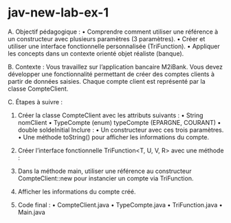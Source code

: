 # jav-new-lab-ex-1

A.	Objectif pédagogique :
•	Comprendre comment utiliser une référence à un constructeur avec plusieurs paramètres (3 paramètres).
•	Créer et utiliser une interface fonctionnelle personnalisée (TriFunction).
•	Appliquer les concepts dans un contexte orienté objet réaliste (banque).

B.	Contexte :
Vous travaillez sur l’application bancaire M2iBank. Vous devez développer une fonctionnalité permettant de créer des comptes clients à partir de données saisies. Chaque compte client est représenté par la classe CompteClient.

C.	Étapes à suivre :
1.	Créer la classe CompteClient avec les attributs suivants :
•	String nomClient
•	TypeCompte (enum) typeCompte (EPARGNE, COURANT)
•	double soldeInitial
Inclure :
•	Un constructeur avec ces trois paramètres.
•	Une méthode toString() pour afficher les informations du compte.

2.	Créer l’interface fonctionnelle TriFunction<T, U, V, R> avec une méthode :

3.	Dans la méthode main, utiliser une référence au constructeur CompteClient::new pour instancier un compte via TriFunction.

4.	Afficher les informations du compte créé.

5.	Code final :
•	CompteClient.java
•	TypeCompte.java
•	TriFunction.java
•	Main.java
